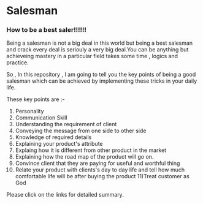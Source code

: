 # Salesman
### How to be a best saler!!!!!!

Being a salesman is not a big deal in this world but being a best salesman and crack every deal is seriouly a very big 
deal.You can be anything but achieveing mastery in a particular field takes some time , logics and practice.

So , In this repository , I am going to tell you the key points of being a good salesman which can be achieved by 
implementing these tricks in your daily life.

These key points are :-

1) Personality
2) Communication Skill
3) Understanding the requirement of client
4) Conveying the message from one side to other side
5) Knowledge of required details
6) Explaining your product's attribute
7) Explaing how it is different from other product in the market
8) Explaining how the road map of the product will go on.
9) Convince client that they are paying for useful and worthful thing
10) Relate your product with clients's day to day life and tell how much comfortable life will be after buying the      product
11)Treat customer as God

Please click on the links for detailed summary.
